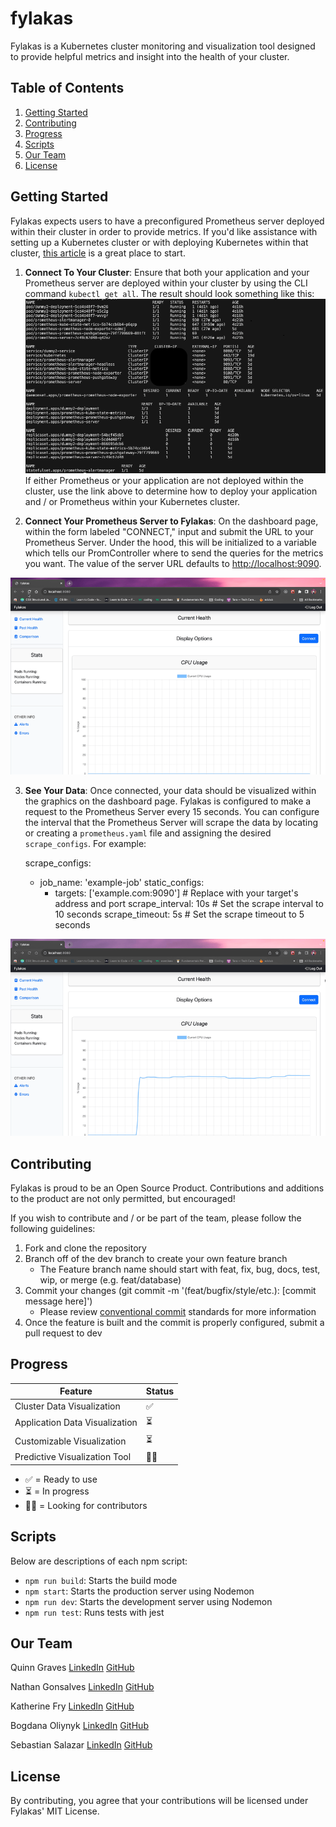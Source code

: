# fylakas

Fylakas is a Kubernetes cluster monitoring and visualization tool designed to provide helpful metrics and insight into the health of your cluster.

## Table of Contents

1. [Getting Started](#Getting-Started)
2. [Contributing](#Contributing)
3. [Progress](#Progress)
4. [Scripts](#Scripts)
5. [Our Team](#our-team)
6. [License](#license)

## Getting Started

Fylakas expects users to have a preconfigured Prometheus server deployed within their cluster in order to provide metrics. If you'd like assistance with setting up a Kubernetes cluster or with deploying Kubernetes within that cluster, [this article](https://devopscube.com/setup-prometheus-monitoring-on-kubernetes/) is a great place to start.

1. **Connect To Your Cluster**: Ensure that both your application and your Prometheus server are deployed within your cluster by using the CLI command `kubectl get all`. The result should look something like this:
   ![kubectl get all GIF](./assets/readme/DEPLOY.png)
   If either Prometheus or your application are not deployed within the cluster, use the link above to determine how to deploy your application and / or Prometheus within your Kubernetes cluster.

2. **Connect Your Prometheus Server to Fylakas**: On the dashboard page, within the form labeled "CONNECT," input and submit the URL to your Prometheus Server. Under the hood, this will be initialized to a variable which tells our PromController where to send the queries for the metrics you want. The value of the server URL defaults to [http://localhost:9090](http://localhost:9090).

![Connect To Prom Server GIF](./assets/readme/CONNECT.gif)

3. **See Your Data**: Once connected, your data should be visualized within the graphics on the dashboard page. Fylakas is configured to make a request to the Prometheus Server every 15 seconds. You can configure the interval that the Prometheus Server will scrape the data by locating or creating a `prometheus.yaml` file and assigning the desired `scrape_configs`. For example:

   scrape_configs:

   - job_name: 'example-job'
     static_configs:
     - targets: ['example.com:9090'] # Replace with your target's address and port
       scrape_interval: 10s # Set the scrape interval to 10 seconds
       scrape_timeout: 5s # Set the scrape timeout to 5 seconds

![Graphs GIF](./assets/readme/GRAPHS.gif)

## Contributing

Fylakas is proud to be an Open Source Product. Contributions and additions to the product are not only permitted, but encouraged!

If you wish to contribute and / or be part of the team, please follow the following guidelines:

1. Fork and clone the repository
2. Branch off of the dev branch to create your own feature branch
   - The Feature branch name should start with feat, fix, bug, docs, test, wip, or merge (e.g. feat/database)
3. Commit your changes (git commit -m '(feat/bugfix/style/etc.): [commit message here]')
   - Please review [conventional commit](https://www.conventionalcommits.org/en/v1.0.0/) standards for more information
4. Once the feature is built and the commit is properly configured, submit a pull request to dev

## Progress

| Feature                        | Status |
| ------------------------------ | ------ |
| Cluster Data Visualization     | ✅     |
| Application Data Visualization | ⏳     |
| Customizable Visualization     | ⏳     |
| Predictive Visualization Tool  | 🙏🏻     |

- ✅ = Ready to use
- ⏳ = In progress
- 🙏🏻 = Looking for contributors

## Scripts

Below are descriptions of each npm script:

- `npm run build`: Starts the build mode
- `npm start`: Starts the production server using Nodemon
- `npm run dev`: Starts the development server using Nodemon
- `npm run test`: Runs tests with jest

## Our Team

Quinn Graves
[LinkedIn](https://www.linkedin.com/in/quinn-graves-84673028a/)
[GitHub](https://github.com/qpgdev)

Nathan Gonsalves
[LinkedIn](http://www.linkedin.com/in/iamkaprekar)
[GitHub](https://github.com/iAmKaprekar)

Katherine Fry
[LinkedIn](https://www.linkedin.com/in/katherinefry) 
[GitHub](https://github.com/KatFry)

Bogdana Oliynyk
[LinkedIn](https://www.linkedin.com/in/bogdanaoliynyk/)
[GitHub](https://github.com/Bogdana-Oliynyk)

Sebastian Salazar
[LinkedIn](https://www.linkedin.com/in/sebastian-salazar/)
[GitHub](https://github.com/razalas340)

## License

By contributing, you agree that your contributions will be licensed under Fylakas' MIT License.
